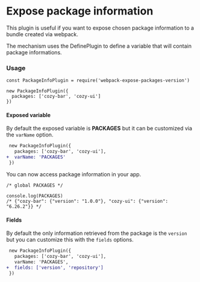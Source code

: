 Expose package information
======================

This plugin is useful if you want to expose chosen package information to
a bundle created via webpack.

The mechanism uses the DefinePlugin to define a variable that will contain
package informations.

### Usage

```
const PackageInfoPlugin = require('webpack-expose-packages-version')

new PackageInfoPlugin({
  packages: ['cozy-bar', 'cozy-ui']
})
```

#### Exposed variable

By default the exposed variable is __PACKAGES__ but it can be customized
via the `varName` option.

```patch
 new PackageInfoPlugin({
   packages: ['cozy-bar', 'cozy-ui'],
+  varName: 'PACKAGES'
 })
```

You can now access package information in your app.

```
/* global PACKAGES */

console.log(PACKAGES)
/* {"cozy-bar": {"version": "1.0.0"}, "cozy-ui": {"version": "6.26.2"}} */
```

#### Fields

By default the only information retrieved from the package is the `version` but
you can customize this with the `fields` options.

```patch
 new PackageInfoPlugin({
   packages: ['cozy-bar', 'cozy-ui'],
   varName: 'PACKAGES',
+  fields: ['version', 'repository']
 })
```
